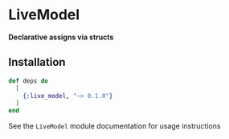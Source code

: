 # LiveModel

**Declarative assigns via structs**

## Installation

```elixir
def deps do
  [
    {:live_model, "~> 0.1.0"}
  ]
end
```

See the `LiveModel` module documentation for usage instructions